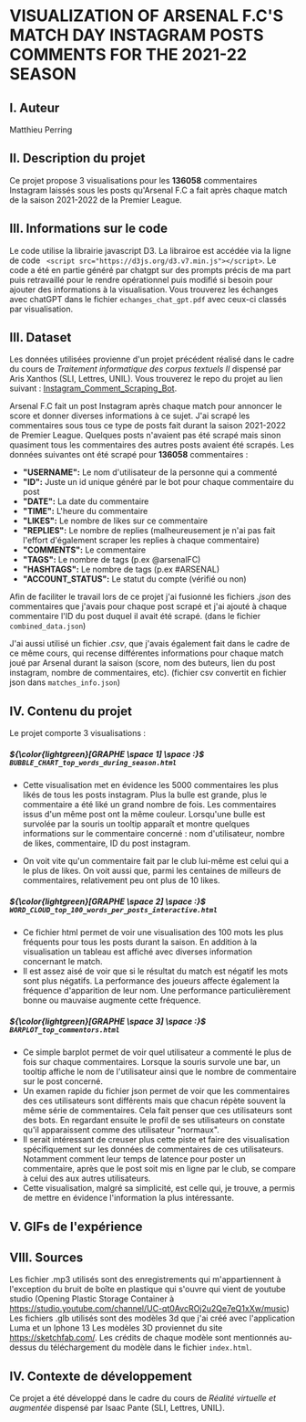 # VISUALIZATION OF ARSENAL F.C'S MATCH DAY INSTAGRAM POSTS COMMENTS FOR THE 2021-22 SEASON

I. Auteur
------
Matthieu Perring

II. Description du projet
------
Ce projet propose 3 visualisations pour les **136058** commentaires Instagram laissés sous les posts qu'Arsenal F.C a fait après chaque match de la saison 2021-2022 de la Premier League. 

III. Informations sur le code
------
Le code utilise la librairie javascript D3. La librairoe est accédée via la ligne de code ` <script src="https://d3js.org/d3.v7.min.js"></script>`. Le code a été en partie généré par chatgpt sur des prompts précis de ma part puis retravaillé pour le rendre opérationnel puis modifié si besoin pour ajouter des informations à la visualisation. Vous trouverez les échanges avec chatGPT dans le fichier `echanges_chat_gpt.pdf` avec ceux-ci classés par visualisation.

III. Dataset
------
Les données utilisées provienne d'un projet précédent réalisé dans le cadre du cours de _Traitement informatique des corpus textuels II_ dispensé par Aris Xanthos (SLI, Lettres, UNIL). 
Vous trouverez le repo du projet au lien suivant : [Instagram_Comment_Scraping_Bot](https://github.com/MPR329/Instagram_Comment_Scraping_Bot). 

Arsenal F.C fait un post Instagram après chaque match pour annoncer le score et donner diverses informations à ce sujet. J'ai scrapé les commentaires sous tous ce type de posts fait durant la saison 2021-2022 de Premier League. Quelques posts n'avaient pas été scrapé mais sinon quasiment tous les commentaires des autres posts avaient été scrapés. Les données suivantes ont été scrapé pour **136058** commentaires : 

* **"USERNAME":**                           Le nom d'utilisateur de la personne qui a commenté
* **"ID":**                                 Juste un id unique généré par le bot pour chaque commentaire du post
* **"DATE":**                               La date du commentaire
* **"TIME":**                               L'heure du commentaire
* **"LIKES":**                              Le nombre de likes sur ce commentaire
* **"REPLIES":**                            Le nombre de replies (malheureusement je n'ai pas fait l'effort d'également scraper les replies à chaque commentaire)
* **"COMMENTS":**                           Le commentaire
* **"TAGS":**                               Le nombre de tags (p.ex @arsenalFC)
* **"HASHTAGS":**                           Le nombre de tags (p.ex #ARSENAL)
* **"ACCOUNT_STATUS":**                     Le statut du compte (vérifié ou non)

Afin de faciliter le travail lors de ce projet j'ai fusionné les fichiers _.json_ des commentaires que j'avais pour chaque post scrapé et j'ai ajouté à chaque commentaire l'ID du post duquel il avait été scrapé. (dans le fichier `combined_data.json`)

J'ai aussi utilisé un fichier _.csv_, que j'avais également fait dans le cadre de ce même cours, qui recense différentes informations pour chaque match joué par Arsenal durant la saison (score, nom des buteurs, lien du post instagram, nombre de commentaires, etc). (fichier csv convertit en fichier json dans `matches_info.json`)

IV. Contenu du projet 
------
Le projet comporte 3 visualisations : 

##### ${\color{lightgreen}[GRAPHE \space 1] \space :}$ `BUBBLE_CHART_top_words_during_season.html`
* Cette visualisation met en évidence les 5000 commentaires les plus likés de tous les posts instagram. Plus la bulle est grande, plus le commentaire a été liké un grand nombre de fois. Les commentaires issus d'un même post ont la même couleur. Lorsqu'une bulle est survolée par la souris un tooltip apparaît et montre quelques informations sur le commentaire concerné : nom d'utilisateur, nombre de likes, commentaire, ID du post instagram. 

* On voit vite qu'un commentaire fait par le club lui-même est celui qui a le plus de likes. On voit aussi que, parmi les centaines de milleurs de commentaires, relativement peu ont plus de 10 likes.

##### ${\color{lightgreen}[GRAPHE \space 2] \space :}$ `WORD_CLOUD_top_100_words_per_posts_interactive.html`
* Ce fichier html permet de voir une visualisation des 100 mots les plus fréquents pour tous les posts durant la saison. En addition à la visualisation un tableau est affiché avec diverses information concernant le match.
* Il est assez aisé de voir que si le résultat du match est négatif les mots sont plus négatifs. La performance des joueurs affecte également la fréquence d'apparition de leur nom. Une performance particulièrement bonne ou mauvaise augmente cette fréquence.

##### ${\color{lightgreen}[GRAPHE \space 3] \space :}$ `BARPLOT_top_commentors.html`
* Ce simple barplot permet de voir quel utilisateur a commenté le plus de fois sur chaque commentaires. Lorsque la souris survole une bar, un tooltip affiche le nom de l'utilisateur ainsi que le nombre de commentaire sur le post concerné.
* Un examen rapide du fichier json permet de voir que les commentaires des ces utilisateurs sont différents mais que chacun répète souvent la même série de commentaires. Cela fait penser que ces utilisateurs sont des bots. En regardant ensuite le profil de ses utilisateurs on constate qu'il apparaissent comme des utilisateur "normaux".
* Il serait intéressant de creuser plus cette piste et faire des visualisation spécifiquement sur les données de commentaires de ces utilisateurs. Notamment comment leur temps de latence pour poster un commentaire, après que le post soit mis en ligne par le club, se compare
 à celui des aux autres utilisateurs.
* Cette visualisation, malgré sa simplicité, est celle qui, je trouve, a permis de mettre en évidence l'information la plus intéressante.

V. GIFs de l'expérience 
------


VIII. Sources
------
Les fichier .mp3 utilisés sont des enregistrements qui m'appartiennent à l'exception du bruit de boîte en plastique qui s'ouvre qui vient de youtube studio (Opening Plastic Storage Container à https://studio.youtube.com/channel/UC-qt0AvcROj2u2Qe7eQ1xXw/music)
Les fichiers .glb utilisés sont des modèles 3d que j'ai créé avec l'application Luma et un Iphone 13
Les modèles 3D proviennet du site https://sketchfab.com/. Les crédits de chaque modèle sont mentionnés au-dessus du téléchargement du modèle dans le fichier `index.html`.

IV. Contexte de développement
------
Ce projet a été développé dans le cadre du cours de _Réalité virtuelle et augmentée_ dispensé par Isaac Pante (SLI, Lettres, UNIL).
